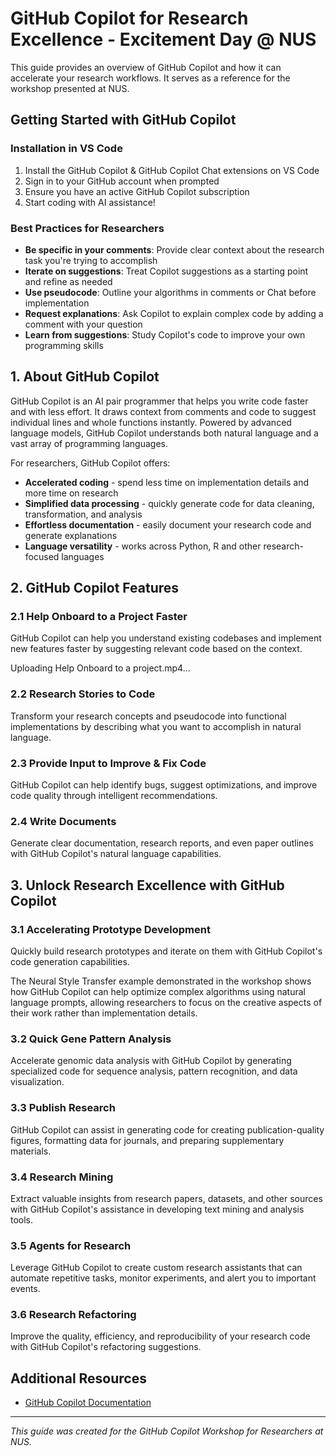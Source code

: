 # GitHub Copilot for Research Excellence - Excitement Day @ NUS

This guide provides an overview of GitHub Copilot and how it can accelerate your research workflows. It serves as a reference for the workshop presented at NUS.

## Getting Started with GitHub Copilot

### Installation in VS Code

1. Install the GitHub Copilot & GitHub Copilot Chat extensions on VS Code
2. Sign in to your GitHub account when prompted
3. Ensure you have an active GitHub Copilot subscription
4. Start coding with AI assistance!

### Best Practices for Researchers

- **Be specific in your comments**: Provide clear context about the research task you're trying to accomplish
- **Iterate on suggestions**: Treat Copilot suggestions as a starting point and refine as needed
- **Use pseudocode**: Outline your algorithms in comments or Chat before implementation
- **Request explanations**: Ask Copilot to explain complex code by adding a comment with your question
- **Learn from suggestions**: Study Copilot's code to improve your own programming skills

## 1. About GitHub Copilot

GitHub Copilot is an AI pair programmer that helps you write code faster and with less effort. It draws context from comments and code to suggest individual lines and whole functions instantly. Powered by advanced language models, GitHub Copilot understands both natural language and a vast array of programming languages.

For researchers, GitHub Copilot offers:

- **Accelerated coding** - spend less time on implementation details and more time on research
- **Simplified data processing** - quickly generate code for data cleaning, transformation, and analysis
- **Effortless documentation** - easily document your research code and generate explanations
- **Language versatility** - works across Python, R and other research-focused languages

## 2. GitHub Copilot Features

### 2.1 Help Onboard to a Project Faster

GitHub Copilot can help you understand existing codebases and implement new features faster by suggesting relevant code based on the context.

<!-- VIDEO PLACEHOLDER: Onboarding to a project demonstration -->

Uploading Help Onboard to a project.mp4…



### 2.2 Research Stories to Code

Transform your research concepts and pseudocode into functional implementations by describing what you want to accomplish in natural language.

<!-- VIDEO PLACEHOLDER: Research stories to code demonstration -->

### 2.3 Provide Input to Improve & Fix Code

GitHub Copilot can help identify bugs, suggest optimizations, and improve code quality through intelligent recommendations.

<!-- VIDEO PLACEHOLDER: Code improvement demonstration 1 -->
<!-- VIDEO PLACEHOLDER: Code improvement demonstration 2 -->

### 2.4 Write Documents

Generate clear documentation, research reports, and even paper outlines with GitHub Copilot's natural language capabilities.

<!-- VIDEO PLACEHOLDER: Documentation writing demonstration -->

## 3. Unlock Research Excellence with GitHub Copilot

### 3.1 Accelerating Prototype Development

Quickly build research prototypes and iterate on them with GitHub Copilot's code generation capabilities.

<!-- VIDEO PLACEHOLDER: Neural Style Transfer model optimization through natural language prompts -->

The Neural Style Transfer example demonstrated in the workshop shows how GitHub Copilot can help optimize complex algorithms using natural language prompts, allowing researchers to focus on the creative aspects of their work rather than implementation details.

### 3.2 Quick Gene Pattern Analysis

Accelerate genomic data analysis with GitHub Copilot by generating specialized code for sequence analysis, pattern recognition, and data visualization.

<!-- VIDEO PLACEHOLDER: Gene pattern analysis demonstration 1 -->
<!-- VIDEO PLACEHOLDER: Gene pattern analysis demonstration 2 -->

### 3.3 Publish Research

GitHub Copilot can assist in generating code for creating publication-quality figures, formatting data for journals, and preparing supplementary materials.

<!-- VIDEO PLACEHOLDER: Research publication assistance demonstration -->

### 3.4 Research Mining

Extract valuable insights from research papers, datasets, and other sources with GitHub Copilot's assistance in developing text mining and analysis tools.

<!-- VIDEO PLACEHOLDER: Research mining demonstration -->

### 3.5 Agents for Research

Leverage GitHub Copilot to create custom research assistants that can automate repetitive tasks, monitor experiments, and alert you to important events.

<!-- VIDEO PLACEHOLDER: Research agents demonstration -->

### 3.6 Research Refactoring

Improve the quality, efficiency, and reproducibility of your research code with GitHub Copilot's refactoring suggestions.

<!-- VIDEO PLACEHOLDER: Research code refactoring demonstration -->


## Additional Resources

- [GitHub Copilot Documentation](https://docs.github.com/en/copilot)

---

*This guide was created for the GitHub Copilot Workshop for Researchers at NUS.*
